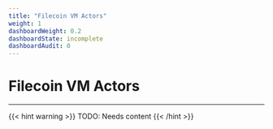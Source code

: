 ```yaml
---
title: "Filecoin VM Actors"
weight: 1
dashboardWeight: 0.2
dashboardState: incomplete
dashboardAudit: 0
---
```


# Filecoin VM Actors
---
{{< hint warning >}}
TODO: Needs content
{{< /hint >}}
